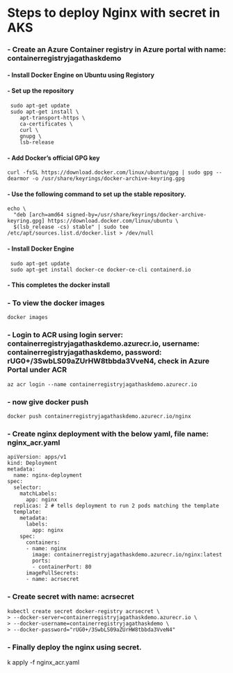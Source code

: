 # Steps to deploy Nginx with secret in AKS
### - Create an Azure Container registry in Azure portal with name: containerregistryjagathaskdemo
#### - Install Docker Engine on Ubuntu using Registory
#### - Set up the repository
```
 sudo apt-get update
 sudo apt-get install \
    apt-transport-https \
    ca-certificates \
    curl \
    gnupg \
    lsb-release
```
#### - Add Docker’s official GPG key
```
curl -fsSL https://download.docker.com/linux/ubuntu/gpg | sudo gpg --dearmor -o /usr/share/keyrings/docker-archive-keyring.gpg
```
#### - Use the following command to set up the stable repository.
```
echo \
  "deb [arch=amd64 signed-by=/usr/share/keyrings/docker-archive-keyring.gpg] https://download.docker.com/linux/ubuntu \
  $(lsb_release -cs) stable" | sudo tee /etc/apt/sources.list.d/docker.list > /dev/null
```
#### - Install Docker Engine
```
 sudo apt-get update
 sudo apt-get install docker-ce docker-ce-cli containerd.io
```
#### - This completes the docker install

### - To view the docker images
```
docker images
```
### - Login to ACR using **login server**: containerregistryjagathaskdemo.azurecr.io, **username**: containerregistryjagathaskdemo, **password**: rUG0+/3SwbLS09aZUrHW8tbbda3VveN4, check in Azure Portal under ACR
```
az acr login --name containerregistryjagathaskdemo.azurecr.io
```
### - now give docker push
```
docker push containerregistryjagathaskdemo.azurecr.io/nginx
```
### - Create nginx deployment with the below yaml, file name: **nginx_acr.yaml**
```
apiVersion: apps/v1
kind: Deployment
metadata:
  name: nginx-deployment
spec:
  selector:
    matchLabels:
      app: nginx
  replicas: 2 # tells deployment to run 2 pods matching the template
  template:
    metadata:
      labels:
        app: nginx
    spec:
      containers:
      - name: nginx
        image: containerregistryjagathaskdemo.azurecr.io/nginx:latest
        ports:
        - containerPort: 80
      imagePullSecrets:
      - name: acrsecret
```
### - Create secret with name: acrsecret
```
kubectl create secret docker-registry acrsecret \
> --docker-server=containerregistryjagathaskdemo.azurecr.io \
> --docker-username=containerregistryjagathaskdemo \
> --docker-password="rUG0+/3SwbLS09aZUrHW8tbbda3VveN4"
```
### - Finally deploy the nginx using secret.
k apply -f nginx_acr.yaml
```
